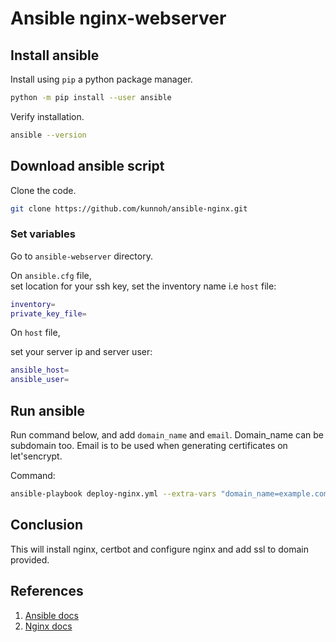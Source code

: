 # Ansible nginx-webserver

## Install ansible
Install using `pip` a python package manager.
```sh
python -m pip install --user ansible
```

Verify installation.
```sh
ansible --version
```


## Download ansible script

Clone the code. 

```sh
git clone https://github.com/kunnoh/ansible-nginx.git
```


### Set variables
Go to `ansible-webserver` directory. 

On `ansible.cfg` file,  
set location for your ssh key, 
set the inventory name i.e `host` file:  

```sh
inventory=
private_key_file=
```

On `host` file,

set your server ip and server user:

```sh
ansible_host=
ansible_user=
```


## Run ansible

Run command below, and add `domain_name` and `email`. 
Domain_name can be subdomain too. 
Email is to be used when generating certificates on let'sencrypt. 

Command:

```sh
ansible-playbook deploy-nginx.yml --extra-vars "domain_name=example.com email=your-email@example.com"
```


## Conclusion
This will install nginx, certbot and configure nginx and add ssl to domain provided.


## References
1. [Ansible docs](https://docs.ansible.com/ansible-core/2.17/getting_started/index.html)
2. [Nginx docs](https://nginx.org/en/docs/)